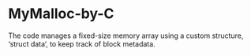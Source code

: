 # MyMalloc-by-C
The code manages a fixed-size memory array using a custom structure, ‘struct data‘, to keep track of block metadata.
